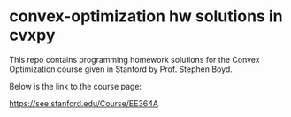 # convex-optimization hw solutions in cvxpy

This repo contains programming homework solutions for the Convex Optimization course given in Stanford by Prof. Stephen Boyd.

Below is the link to the course page:

https://see.stanford.edu/Course/EE364A
